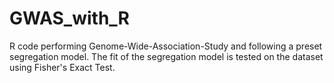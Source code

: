 # GWAS_with_R
R code performing Genome-Wide-Association-Study and following a preset segregation model. The fit of the segregation model is tested on the dataset using Fisher's Exact Test.
